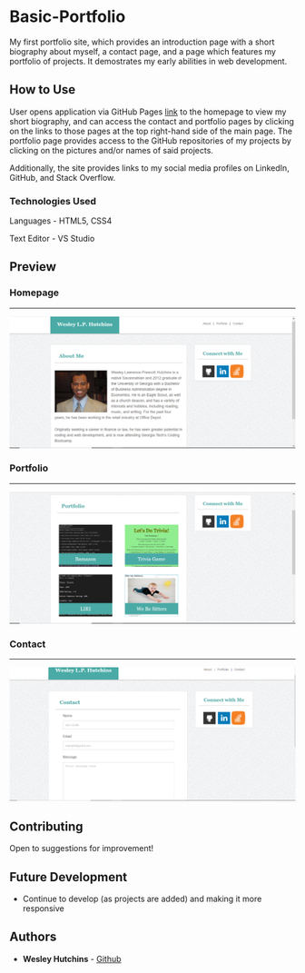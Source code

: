 # Basic-Portfolio

My first portfolio site, which provides an introduction page with a short biography about myself, a contact page, and a page which features my portfolio of projects. It demostrates my early abilities in web development.

## How to Use

User opens application via GitHub Pages [link](https://wespres1990.github.io/Basic-Portfolio/) to the homepage to view my short biography, and can access the contact and portfolio pages by clicking on the links to those pages at the top right-hand side of the main page. The portfolio page provides access to the GitHub repositories of my projects by clicking on the pictures and/or names of said projects.

Additionally, the site provides links to my social media profiles on LinkedIn, GitHub, and Stack Overflow.

### Technologies Used

Languages - HTML5, CSS4

Text Editor - VS Studio


## Preview

### Homepage
- - - -
<img src="screenshots/about.PNG"/>

### Portfolio
- - - -
<img src="screenshots/portfolio.PNG"/>

### Contact
- - - -
<img src="screenshots/contact.PNG"/>


## Contributing

Open to suggestions for improvement!


## Future Development

* Continue to develop (as projects are added) and making it more responsive


## Authors

* **Wesley Hutchins** - [Github](https://github.com/WesPres1990)